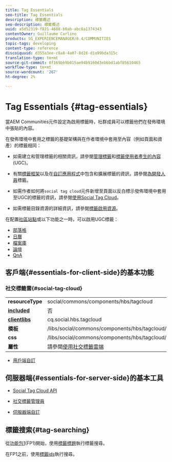 ```yaml
---
title: Tag Essentials
seo-title: Tag Essentials
description: 標籤概述
seo-description: 標籤概述
uuid: a5d52319-f821-4608-b0ab-abc8a1374343
contentOwner: Guillaume Carlino
products: SG_EXPERIENCEMANAGER/6.4/COMMUNITIES
topic-tags: developing
content-type: reference
discoiquuid: d355a3ee-c8a8-4a07-8d28-d1a99bda315c
translation-type: tm+mt
source-git-commit: 8f169bb9b015ae94b9160d3ebbbd1abf85610465
workflow-type: tm+mt
source-wordcount: '267'
ht-degree: 2%

---
```



# Tag Essentials {#tag-essentials}

當AEM Communities元件設定為啟用標籤時，社群成員可以標籤他們在發佈環境中張貼的內容。

在發佈環境中套用之標籤的基礎架構與在作者環境中套用至內容（例如頁面和資產）的標籤相同：

* 如需建立和管理標籤的相關資訊，請參閱[管理標籤](../../help/sites-administering/tags.md)和[標籤使用者產生的內容](tag-ugc.md)(UGC)。

* 有關[標籤框架](../../help/sites-developing/framework.md)以及在[自訂應用程式](../../help/sites-developing/building.md)中包含和擴展標籤的資訊，請參閱[為開發人員](../../help/sites-developing/tags.md)標籤。

* 如需作者如何將`social tag cloud`元件新增至頁面以反白標示發佈環境中套用至UGC的標籤的資訊，請參閱[使用Social Tag Cloud](tagcloud.md)。

* 如需標籤目錄資源的詳細資訊，請參閱[標籤啟用資源](tag-resources.md)。

在配置[社區站點](sites-console.md#tagging)或以下功能之一時，可以啟用UGC標籤：

* [部落格](blog-feature.md)
* [日曆](calendar.md)
* [檔案庫](file-library.md)
* [論壇](forum.md)
* [QnA](working-with-qna.md)

## 客戶端{#essentials-for-client-side}的基本功能

### 社交標籤雲{#social-tag-cloud}

<table> 
 <tbody>
  <tr>
   <td> <strong>resourceType</strong></td> 
   <td>social/commons/components/hbs/tagcloud</td> 
  </tr>
  <tr>
   <td> <a href="scf.md#add-or-include-a-communities-component"><strong>included</strong></a></td> 
   <td>否</td> 
  </tr>
  <tr>
   <td> <a href="clientlibs.md"><strong>clientlibs</strong></a></td> 
   <td>cq.social.hbs.tagcloud</td> 
  </tr>
  <tr>
   <td> <strong>模板</strong></td> 
   <td> /libs/social/commons/components/hbs/tagcloud/tagcloud.hbs<br /> </td> 
  </tr>
  <tr>
   <td> <strong>css</strong></td> 
   <td> /libs/social/commons/components/hbs/tagcloud/clientlibs/tagcloud.css</td> 
  </tr>
  <tr>
   <td><strong>屬性</strong></td> 
   <td>請參閱<a href="tagcloud.md">使用社交標籤雲端</a></td> 
  </tr>
 </tbody>
</table>

* [用戶端自訂](client-customize.md)

## 伺服器端{#essentials-for-server-side}的基本工具

* [Social Tag Cloud API](https://helpx.adobe.com/experience-manager/6-4/sites/developing/using/reference-materials/javadoc/com/adobe/cq/social/commons/tagcloud/api/package-summary.html)

* [社交標籤管理員](https://helpx.adobe.com/experience-manager/6-4/sites/developing/using/reference-materials/javadoc/com/adobe/cq/social/commons/tagging/package-summary.html)

* [伺服器端自訂](server-customize.md)

## 標籤搜索{#tag-searching}

從[功能包1](deploy-communities.md#latestfeaturepack)(FP1)開始，使用[標籤標題](../../help/sites-developing/framework.md#tag-characteristics)執行標籤搜尋。

在FP1之前，使用[標籤ids](../../help/sites-developing/framework.md#tagid)執行搜尋。
